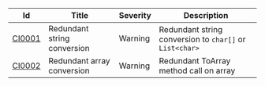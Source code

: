 | Id | Title | Severity | Description |
|----|-------|----------|-------------|
| [CI0001](CI0001.md) | Redundant string conversion | Warning | Redundant string conversion to `char[]` or `List<char>` |
| [CI0002](CI0002.md) | Redundant array conversion | Warning | Redundant ToArray method call on array |